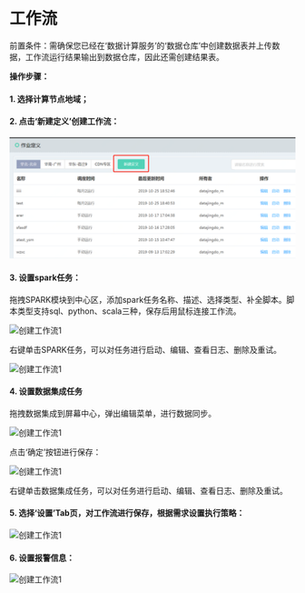 # 工作流

前置条件：需确保您已经在‘数据计算服务’的‘数据仓库’中创建数据表并上传数据，工作流运行结果输出到数据仓库，因此还需创建结果表。

**操作步骤：**

#### 1. 选择计算节点地域；

#### 2. 点击‘新建定义’创建工作流：

![创建工作流1](../../../../image/Data-Factory/create-work-flow-1.png)

#### 3. 设置spark任务：

拖拽SPARK模块到中心区，添加spark任务名称、描述、选择类型、补全脚本。脚本类型支持sql、python、scala三种，保存后用鼠标连接工作流。

![创建工作流1](../../../../../image/Data-Factory/create-work-flow-2.png)

右键单击SPARK任务，可以对任务进行启动、编辑、查看日志、删除及重试。

![创建工作流1](../../../../../image/Data-Factory/create-work-flow-3.png)

#### 4. 设置数据集成任务

拖拽数据集成到屏幕中心，弹出编辑菜单，进行数据同步。

![创建工作流1](../../../../../image/Data-Factory/create-work-flow-4.png)

点击‘确定’按钮进行保存：

![创建工作流1](../../../../../image/Data-Factory/create-work-flow-5.png)

右键单击数据集成任务，可以对任务进行启动、编辑、查看日志、删除及重试。

#### 5. 选择‘设置’Tab页，对工作流进行保存，根据需求设置执行策略：

![创建工作流1](../../../../../image/Data-Factory/create-work-flow-6.png)

#### 6. 设置报警信息：

![创建工作流1](../../../../../image/Data-Factory/create-work-flow-7.png)
